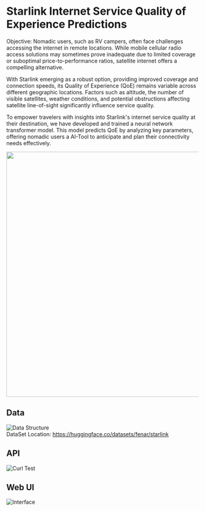 # Starlink Internet Service Quality of Experience Predictions

Objective: Nomadic users, such as RV campers, often face challenges accessing the internet in remote locations. While mobile cellular radio access solutions may sometimes prove inadequate due to limited coverage or suboptimal price-to-performance ratios, satellite internet offers a compelling alternative.

With Starlink emerging as a robust option, providing improved coverage and connection speeds, its Quality of Experience (QoE) remains variable across different geographic locations. Factors such as altitude, the number of visible satellites, weather conditions, and potential obstructions affecting satellite line-of-sight significantly influence service quality.

To empower travelers with insights into Starlink's internet service quality at their destination, we have developed and trained a neural network transformer model. This model predicts QoE by analyzing key parameters, offering nomadic users a AI-Tool to anticipate and plan their connectivity needs effectively.<br>

<div align="center">
    <img src="https://raw.githubusercontent.com/tme-osx/TME-AIX/refs/heads/RedHat-Special/starlink/images/starling-qoe-moods.png" width="640"/>
</div>

## Data
![Data Structure](https://raw.githubusercontent.com/tme-osx/TME-AIX/refs/heads/main/starlink/images/starlink-data.png)<br>
DataSet Location: https://huggingface.co/datasets/fenar/starlink
## API 
![Curl Test](https://raw.githubusercontent.com/tme-osx/TME-AIX/refs/heads/main/starlink/images/starlink-api.png)
## Web UI
![Interface](https://raw.githubusercontent.com/tme-osx/TME-AIX/refs/heads/main/starlink/images/starlink-main.png)<br>
